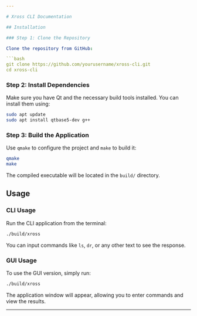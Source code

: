 ```yaml
---

# Xross CLI Documentation

## Installation

### Step 1: Clone the Repository

Clone the repository from GitHub:

```bash
git clone https://github.com/yourusername/xross-cli.git
cd xross-cli
```

### Step 2: Install Dependencies

Make sure you have Qt and the necessary build tools installed. You can install them using:

```bash
sudo apt update
sudo apt install qtbase5-dev g++
```

### Step 3: Build the Application

Use `qmake` to configure the project and `make` to build it:

```bash
qmake
make
```

The compiled executable will be located in the `build/` directory.

## Usage

### CLI Usage

Run the CLI application from the terminal:

```bash
./build/xross
```

You can input commands like `ls`, `dr`, or any other text to see the response.

### GUI Usage

To use the GUI version, simply run:

```bash
./build/xross
```

The application window will appear, allowing you to enter commands and view the results.

---
```

